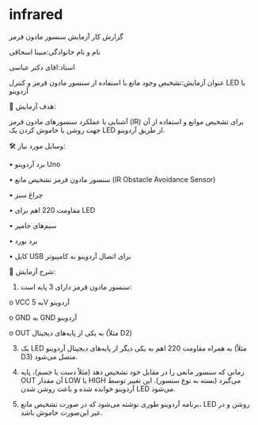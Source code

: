 # infrared

گزارش کار آزمایش سنسور مادون قرمز

نام و نام خانوادگی:مبینا اسحاقی

استاد:اقای دکتر عباسی

 عنوان آزمایش:تشخیص وجود مانع با استفاده از سنسور مادون قرمز و کنترل LED با آردوینو
 

🎯 هدف آزمایش:

آشنایی با عملکرد سنسورهای مادون قرمز (IR) برای تشخیص موانع و استفاده از آن جهت روشن یا خاموش کردن یک LED از طریق آردوینو.

🛠 وسایل مورد نیاز:

•	برد آردوینو Uno

•	سنسور مادون قرمز تشخیص مانع (IR Obstacle Avoidance Sensor)

•	چراغ سبز

•	مقاومت 220 اهم برای LED

•	سیم‌های جامپر

•	برد بورد

•	کابل USB برای اتصال آردوینو به کامپیوتر


📝 شرح آزمایش:

1.	سنسور مادون قرمز دارای 3 پایه است:

   
o	VCC به 5V آردوینو

o	GND به GND آردوینو

o	OUT به یکی از پایه‌های دیجیتال (مثلاً D2)

3.	یک LED به همراه مقاومت 220 اهم به یکی دیگر از پایه‌های دیجیتال آردوینو (مثلاً D3) متصل می‌شود.
	
5.	زمانی که سنسور مانعی را در مقابل خود تشخیص دهد (مثلاً دست یا جسم)، پایه OUT آن مقدار LOW یا HIGH می‌گیرد (بسته به نوع سنسور). این تغییر توسط آردوینو خوانده شده و باعث روشن شدن LED می‌شود.


7.	برنامه آردوینو طوری نوشته می‌شود که در صورت تشخیص مانع، LED روشن و در غیر این‌صورت خاموش باشد.
	


